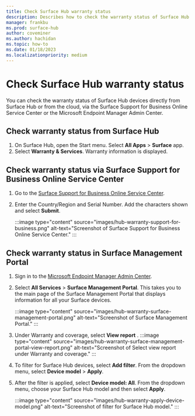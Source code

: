 ```yaml
---
title: Check Surface Hub warranty status
description: Describes how to check the warranty status of Surface Hub devices directly from Surface Hub or from the cloud. 
manager: frankbu
ms.prod: surface-hub
author: coveminer
ms.author: hachidan
ms.topic: how-to
ms.date: 01/18/2023
ms.localizationpriority: medium
---
```

# Check Surface Hub warranty status

You can check the warranty status of Surface Hub devices directly from Surface Hub or from the cloud, via the Surface Support for Business Online Service Center or the Microsoft Endpoint Manager Admin Center.

## Check warranty status from Surface Hub

1. On Surface Hub, open the Start menu. Select **All Apps** >  **Surface** app.
2. Select **Warranty & Services**. Warranty information is displayed.

## Check warranty status via Surface Support for Business Online Service Center

1. Go to the [Surface Support for Business Online Service Center](https://mybusinessservice.surface.com/en-US/CheckWarranty/CheckWarranty).
2. Enter the Country/Region and Serial Number. Add the characters shown and select **Submit**.

    :::image type="content" source="images/hub-warranty-support-for-business.png" alt-text="Screenshot of Surface Support for Business Online Service Center." :::

## Check warranty status in Surface Management Portal

1. Sign in to the [Microsoft Endpoint Manager Admin Center](https://endpoint.microsoft.com/).
2. Select **All Services** > **Surface Management Portal**. This takes you to the main page of the Surface Management Portal that displays information for all your Surface devices. 

    :::image type="content" source="images/hub-warranty-surface-management-portal.png" alt-text="Screenshot of Surface Management Portal." :::

3. Under Warranty and coverage, select **View report** .
:::image type="content" source="images/hub-warranty-surface-management-portal-view-report.png" alt-text="Screenshot of Select view report under Warranty and coverage." :::

4. To filter for Surface Hub devices, select **Add filter**. From the dropdown menu, select **Device model** >  **Apply**.

5. After the filter is applied, select **Device model: All**. From the dropdown menu, choose your Surface Hub model and then select **Apply**.

    :::image type="content" source="images/hub-warranty-apply-device-model.png" alt-text="Screenshot of filter for Surface Hub model." :::
